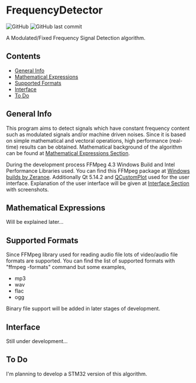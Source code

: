 # FrequencyDetector

 <!--- [![Hits](https://hits.seeyoufarm.com/api/count/incr/badge.svg?url=https%3A%2F%2Fgithub.com%2Fegecetin%2Ffrequencydetector)](https://hits.seeyoufarm.com) -->
 ![GitHub](https://img.shields.io/github/license/egecetin/frequencydetector?style=plastic)
 ![GitHub last commit](https://img.shields.io/github/last-commit/egecetin/frequencydetector?style=plastic)
 
 A Modulated/Fixed Frequency Signal Detection algorithm.


## Contents

* [General Info](#general-info)
* [Mathematical Expressions](#mathematical-expressions)
* [Supported Formats](#supported-formats)
* [Interface](#interface)
* [To Do](#to-do)

## General Info

This program aims to detect signals which have constant frequency content such as modulated signals and/or machine driven noises. Since it is based on simple mathematical and vectoral operations, high performance (real-time) results can be obtained. Mathematical background of the algorithm can be found at [Mathematical Expressions Section](#mathematical-expressions).

During the development process FFMpeg 4.3 Windows Build and Intel Performance Libraries used. You can find this FFMpeg package at [Windows builds by Zeranoe](https://ffmpeg.zeranoe.com/builds/). Additionally Qt 5.14.2 and [QCustomPlot](https://www.qcustomplot.com/index.php) used for the user interface. Explanation of the user interface will be given at [Interface Section](#interface) with screenshots.

## Mathematical Expressions

Will be explained later...

## Supported Formats

Since FFMpeg library used for reading audio file lots of video/audio file formats are supported. You can find the list of supported formats with "ffmpeg -formats" command but some examples,

* mp3
* wav
* flac
* ogg

Binary file support will be added in later stages of development.

## Interface

Still under development...

## To Do

I'm planning to develop a STM32 version of this algorithm.
